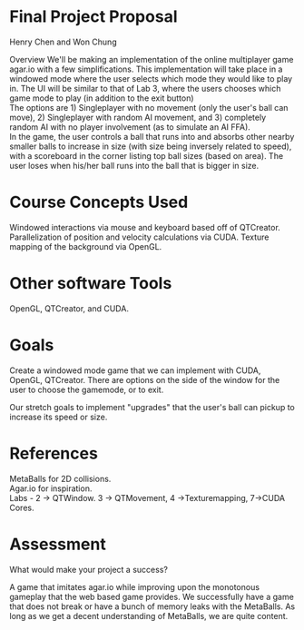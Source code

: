 # Final Project Proposal
Henry Chen and Won Chung

Overview
We'll be making an implementation of the online multiplayer game agar.io with a few
simplifications.  This implementation will take place in a windowed mode where the
user selects which mode they would like to play in. The UI will be similar to that
of Lab 3, where the users chooses which game mode to play (in addition to the exit button)  
The options are 1) Singleplayer with no movement (only the user's ball can move),
 2) Singleplayer with random AI movement, and 3) completely random AI with no
 player involvement (as to simulate an AI FFA).  
In the game, the user controls a ball that runs into and absorbs other nearby
smaller balls to increase in size (with size being inversely related to speed),
with a scoreboard in the corner listing top ball sizes (based on area). The user
loses when his/her ball runs into the ball that is bigger in size. 

# Course Concepts Used
Windowed interactions via mouse and keyboard based off of QTCreator.
Parallelization of position and velocity calculations via CUDA.
Texture mapping of the background via OpenGL.  

# Other software Tools
OpenGL,  QTCreator, and CUDA.

# Goals
Create a windowed mode game that we can implement with CUDA, OpenGL, QTCreator.
There are options on the side of the window for the user to choose the gamemode,
or to exit.

Our stretch goals to implement "upgrades" that the user's ball can pickup to
increase its speed or size.

# References
MetaBalls for 2D collisions.  
Agar.io for inspiration.  
Labs - 2 -> QTWindow. 3 -> QTMovement, 4 ->Texturemapping, 7->CUDA Cores.

# Assessment

 What would make your project a success?

 A game that imitates agar.io while improving upon the monotonous gameplay that
 the web based game provides. We successfully have a game that does not break or
 have a bunch of memory leaks with the MetaBalls. As long as we get a decent
 understanding of MetaBalls, we are quite content.
